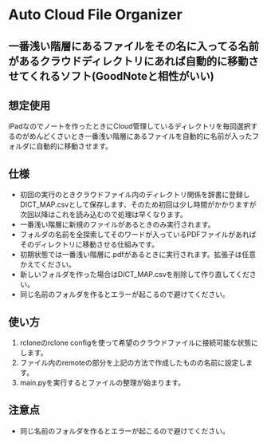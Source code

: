 # Auto Cloud File Organizer

## 一番浅い階層にあるファイルをその名に入ってる名前があるクラウドディレクトリにあれば自動的に移動させてくれるソフト(GoodNoteと相性がいい)



## 想定使用

iPadなのでノートを作ったときにCloud管理しているディレクトリを毎回選択するのがめんどくさいとき一番浅い階層にあるファイルを自動的に名前が入ったフォルダに自動的に移動させます。


## 仕様
- 初回の実行のときクラウドファイル内のディレクトリ関係を辞書に登録しDICT_MAP.csvとして保存します、そのため初回は少し時間がかかりますが次回以降はこれを読み込むので処理は早くなります。
- 一番浅い階層に新規のファイルがあるときのみ実行されます。
- フォルダの名前を全探索してそのワードが入っているPDFファイルがあればそのディレクトリに移動させる仕組みです。
- 初期状態では一番浅い階層に.pdfがあるときに実行されます。拡張子は任意かえてください。
- 新しいフォルダを作った場合はDICT_MAP.csvを削除して作り直してください。
- 同じ名前のフォルダを作るとエラーが起こるので避けてください。
## 使い方
1. rcloneのrclone configを使って希望のクラウドファイルに接続可能な状態にします。
2. ファイル内のremoteの部分を上記の方法で作成したものの名前に設定します。
3. main.pyを実行するとファイルの整理が始まります。



## 注意点
- 同じ名前のフォルダを作るとエラーが起こるので避けてください。


